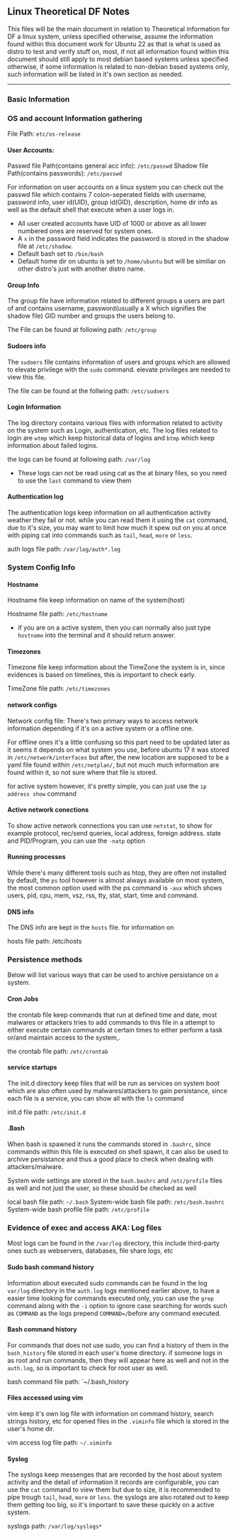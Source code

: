 ## Linux Theoretical DF Notes

This files will be the main document in relation to Theoretical information for DF a linux system, unless specified otherwise, assume the information found within this document work for Ubuntu 22 as that is what is used as distro to test and verify stuff on, most, if not all information found within this document should still apply to most debian based systems unless specified otherwise, if some information is related to non-debian based systems only, such information will be listed in it's own section as needed.

-------------------------------------------------------------------------


### Basic Information

### OS and account Information gathering

File Path: `etc/os-release`


#### User Accounts:

Passwd file Path(contains general acc info): `/etc/passwd`
Shadow file Path(contains passwords): `/etc/passwd`

For information on user accounts on a linux system you can check out the passwd file which contains 7 colon-seperated fields with username, password info, user id(UID), group id(GID), description, home dir info as well as the default shell that execute when a user logs in.


+ All user created accounts have UID of 1000 or above as all lower numbered ones are reserved for system ones.
+ A `x` in the password field indicates the password is stored in the shadow file at `/etc/shadow`.
+ Default bash set to `/bin/bash`
+ Default home dir on ubuntu is set to `/home/ubuntu` but will be similiar on other distro's just with another distro name.


#### Group Info

The group file have information related to different groups a users are part of and contains username, password(usually a X which signifies the shadow file) GID number and groups the users belong to.

The File can be found at following path: `/etc/group`

#### Sudoers info

The `sudoers` file contains information of users and groups which are allowed to elevate privilege with the `sudo` command. elevate privileges are needed to view this file.

The file can be found at the follwing path: `/etc/sudoers`

#### Login Information

The log directory contains various files with information related to activity on the system such as Login, authentication, etc. The log files related to login are `wtmp` which keep historical data of logins and `btmp` which keep information about failed logins. 

the logs can be found at following path: `/var/log`

+ These logs can not be read using cat as the at binary files, so you need to use the `last` command to view them

#### Authentication log

The authentication logs keep information on all authentication activity weather they fail or not. while you can read them it using the `cat` command, due to it's size, you may want to limit how much it spew out on you at once with piping cat into commands such as `tail`, `head`, `more` or `less`.

auth logs file path: `/var/log/auth*.log`

### System Config Info

#### Hostname

Hostname file keep information on name of the system(host)

Hostname file path: `/etc/hostname`

+ if you are on a active system, then you can normally also just type `hostname` into the terminal and it should return answer.

#### Timezones

Timezone file keep information about the TimeZone the system is in, since evidences is based on timelines, this is important to check early.

TimeZone file path: `/etc/timezones`

#### network configs

Network config file: There's two primary ways to access network information depending if it's on a active system or a offline one.

For offline ones it's a little confusing so this part need to be updated later as it seems it depends on what system you use, before ubuntu 17 it was stored in `/etc/network/interfaces` but after, the new location are supposed to be a yaml file found within `/etc/netplan/`, but not much much information are found within it, so not sure where that file is stored.   

for active system however, it's pretty simple, you can just use the `ip address show` command

#### Active network conections

To show active network connections you can use `netstat`, to show for example protocol, rec/send queries, local address, foreign address. state and PID/Program, you can use the `-natp` option

#### Running processes

While there's many different tools such as htop, they are often not installed by default, the `ps` tool however is almost always available on most system, the most common option used with the ps command is `-aux` which shows  users, pid, cpu, mem, vsz, rss, tty, stat, start, time and command.

#### DNS info

The DNS info are kept in the `hosts` file. for information on 

hosts file path: /etc/hosts


### Persistence methods

Below will list various ways that can be used to archive persistance on a system.

#### Cron Jobs

the crontab file keep commands that run at defined time and date, most malwares or attackers tries to add commands to this file in a attempt to either execute certain commands at certain times to either perform a task or/and maintain access to the system,.

the crontab file path: `/etc/crontab`

#### service startups

The init.d directory keep files that will be run as services on system boot which are also often used by malwares/attackers to gain persistance, since each file is a service, you can show all with the `ls` command

init.d file path: `/etc/init.d`

#### .Bash

When bash is spawned it runs the commands stored in `.bashrc`, since commands within this file is executed on shell spawn, it can also be used to archive persistance and thus a good place to check when dealing with attackers/malware.

System wide settings are stored in the `bash.bashrc` and `/etc/profile` files as well and not just the user, so these should be checked as well

local bash file path: `~/.bash`
System-wide bash file path: `/etc/bash.bashrc`
System-wide bash profile file path: `/etc/profile`

### Evidence of exec and access AKA: Log files

Most logs can be found in the `/var/log` directory, this include third-party ones such as webservers, databases, file share logs, etc

#### Sudo bash command history

Information about executed sudo commands can be found in the log `var/log` directory in the `auth.log` logs mentioned earlier above, to have a easier time looking for commands executed only, you can use the `grep` command along with the `-i` option to ignore case searching for words such as `COMMAND` as the logs prepend `COMMAND=/`before any command executed.

#### Bash command history

For commands that does not use sudo, you can find a history of them in the `bash_history` file stored in each user's home directory. if someone logs in as root and run commands, then they will appear here as well and not in the `auth.log`, so is important to check for root user as well.

bash command file path: `~/.bash_history

#### Files accessed using vim

vim keep it's own log file with information on command history, search strings history, etc for opened files in the `.viminfo` file which is stored in the user's home dir.

vim access log file path: `~/.viminfo` 

#### Syslog

The syslogs keep messenges that are recorded by the host about system activity and the detail of information it records are configurable, you can use the `cat` command to view them but due to size, it is recommended to pipe trough `tail`, `head`, `more` or `less`. the syslogs are also rotated out to keep them getting too big, so it's important to save these quickly on a active system.

syslogs path: `/var/log/syslogs*`

